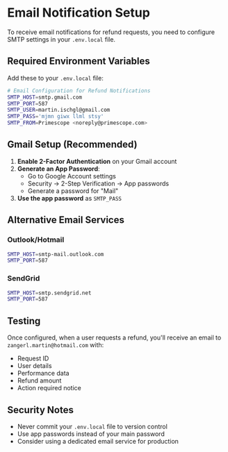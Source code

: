 # Email Notification Setup

To receive email notifications for refund requests, you need to configure SMTP settings in your `.env.local` file.

## Required Environment Variables

Add these to your `.env.local` file:

```bash
# Email Configuration for Refund Notifications
SMTP_HOST=smtp.gmail.com
SMTP_PORT=587
SMTP_USER=martin.ischgl@gmail.com
SMTP_PASS='mjmn giwx llml stsy'
SMTP_FROM=Primescope <noreply@primescope.com>
```

## Gmail Setup (Recommended)

1. **Enable 2-Factor Authentication** on your Gmail account
2. **Generate an App Password**:
   - Go to Google Account settings
   - Security → 2-Step Verification → App passwords
   - Generate a password for "Mail"
3. **Use the app password** as `SMTP_PASS`

## Alternative Email Services

### Outlook/Hotmail

```bash
SMTP_HOST=smtp-mail.outlook.com
SMTP_PORT=587
```

### SendGrid

```bash
SMTP_HOST=smtp.sendgrid.net
SMTP_PORT=587
```

## Testing

Once configured, when a user requests a refund, you'll receive an email to `zangerl.martin@hotmail.com` with:

- Request ID
- User details
- Performance data
- Refund amount
- Action required notice

## Security Notes

- Never commit your `.env.local` file to version control
- Use app passwords instead of your main password
- Consider using a dedicated email service for production
